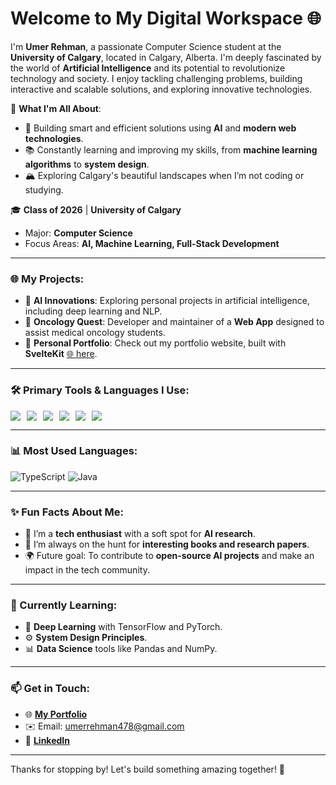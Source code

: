# Welcome to My Digital Workspace 🌐

I'm **Umer Rehman**, a passionate Computer Science student at the **University of Calgary**, located in Calgary, Alberta. I'm deeply fascinated by the world of **Artificial Intelligence** and its potential to revolutionize technology and society. I enjoy tackling challenging problems, building interactive and scalable solutions, and exploring innovative technologies.

🌟 **What I'm All About**:
- 🚀 Building smart and efficient solutions using **AI** and **modern web technologies**.
- 📚 Constantly learning and improving my skills, from **machine learning algorithms** to **system design**.
- 🏔️ Exploring Calgary's beautiful landscapes when I’m not coding or studying.

🎓 **Class of 2026** | **University of Calgary**
- Major: **Computer Science**
- Focus Areas: **AI, Machine Learning, Full-Stack Development**

---

### 🌐 My Projects:
- 🧠 **AI Innovations**: Exploring personal projects in artificial intelligence, including deep learning and NLP.
- 🏥 **Oncology Quest**: Developer and maintainer of a **Web App** designed to assist medical oncology students.
- 🌟 **Personal Portfolio**: Check out my portfolio website, built with **SvelteKit** [🌐 here](#).

---

### 🛠️ Primary Tools & Languages I Use:
<div style="display: flex; flex-wrap: wrap; gap: 10px;">
  <img src="https://img.shields.io/badge/Java-ED8B00?style=for-the-badge&logo=java&logoColor=white" />
  <img src="https://img.shields.io/badge/TypeScript-007ACC?style=for-the-badge&logo=typescript&logoColor=white" />
  <img src="https://img.shields.io/badge/Node.js-339933?style=for-the-badge&logo=nodedotjs&logoColor=white" />
  <img src="https://img.shields.io/badge/React-61DAFB?style=for-the-badge&logo=react&logoColor=white" />
  <img src="https://img.shields.io/badge/MySQL-4479A1?style=for-the-badge&logo=mysql&logoColor=white" />
  <img src="https://img.shields.io/badge/MongoDB-47A248?style=for-the-badge&logo=mongodb&logoColor=white" />
</div>

---

### 📊 Most Used Languages:
![TypeScript](https://img.shields.io/badge/TypeScript-41.6%25-3178C6)
![Java](https://img.shields.io/badge/Java-12.81%25-ED8B00)

---

### ✨ Fun Facts About Me:
- 🌟 I’m a **tech enthusiast** with a soft spot for **AI research**.
- 📖 I’m always on the hunt for **interesting books and research papers**.
- 🌍 Future goal: To contribute to **open-source AI projects** and make an impact in the tech community.

---

### 🌱 Currently Learning:
- 🧠 **Deep Learning** with TensorFlow and PyTorch.
- ⚙️ **System Design Principles**.
- 📊 **Data Science** tools like Pandas and NumPy.

---

### 📫 Get in Touch:
- 🌐 **[My Portfolio](#)**
- ✉️ Email: umerrehman478@gmail.com
- 💼 **[LinkedIn](#)**

---

Thanks for stopping by! Let's build something amazing together! 🚀
